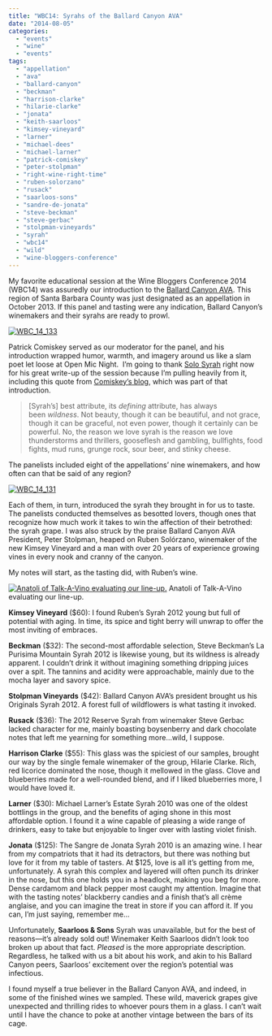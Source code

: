 ```yaml
---
title: "WBC14: Syrahs of the Ballard Canyon AVA"
date: "2014-08-05"
categories:
  - "events"
  - "wine"
  - "events"
tags:
  - "appellation"
  - "ava"
  - "ballard-canyon"
  - "beckman"
  - "harrison-clarke"
  - "hilarie-clarke"
  - "jonata"
  - "keith-saarloos"
  - "kimsey-vineyard"
  - "larner"
  - "michael-dees"
  - "michael-larner"
  - "patrick-comiskey"
  - "peter-stolpman"
  - "right-wine-right-time"
  - "ruben-solorzano"
  - "rusack"
  - "saarloos-sons"
  - "sandre-de-jonata"
  - "steve-beckman"
  - "steve-gerbac"
  - "stolpman-vineyards"
  - "syrah"
  - "wbc14"
  - "wild"
  - "wine-bloggers-conference"
---
```


My favorite educational session at the Wine Bloggers Conference 2014 (WBC14) was assuredly our introduction to the [Ballard Canyon AVA](http://ballardcanyonava.com/). This region of Santa Barbara County was just designated as an appellation in October 2013. If this panel and tasting were any indication, Ballard Canyon’s winemakers and their syrahs are ready to prowl.

[![WBC_14_133](http://www.rebeccagomezfarrell.com/wp-content/uploads/2014/07/WBC_14_1331-332x500.jpg)](http://www.rebeccagomezfarrell.com/2014/08/wbc14-syrahs-of-the-ballard-canyon-ava/wbc_14_133-2/)

Patrick Comiskey served as our moderator for the panel, and his introduction wrapped humor, warmth, and imagery around us like a slam poet let loose at Open Mic Night.  I’m going to thank [Solo Syrah](http://solosyrah.wordpress.com/2014/07/23/the-ballard-canyon-ava-syrah-seminar-from-the-2014-wine-bloggers-conference/) right now for his great write-up of the session because I’m pulling heavily from it, including this quote from [Comiskey’s blog](http://patrickcomiskey.com/2014/06/25/california-walla-walla-syrah-a-status-report-2014/), which was part of that introduction.

> \[Syrah’s\] best attribute, its _defining_ attribute, has always been _wildness_. Not beauty, though it can be beautiful, and not grace, though it can be graceful, not even power, though it certainly can be powerful. No, the reason we love syrah is the reason we love thunderstorms and thrillers, gooseflesh and gambling, bullfights, food fights, mud runs, grunge rock, sour beer, and stinky cheese.

The panelists included eight of the appellations’ nine winemakers, and how often can that be said of any region?

[![WBC_14_131](http://www.rebeccagomezfarrell.com/wp-content/uploads/2014/07/WBC_14_131-500x249.jpg)](http://www.rebeccagomezfarrell.com/2014/08/wbc14-syrahs-of-the-ballard-canyon-ava/wbc_14_131/)

Each of them, in turn, introduced the syrah they brought in for us to taste. The panelists conducted themselves as besotted lovers, though ones that recognize how much work it takes to win the affection of their betrothed: the syrah grape. I was also struck by the praise Ballard Canyon AVA President, Peter Stolpman, heaped on Ruben Solórzano, winemaker of the new Kimsey Vineyard and a man with over 20 years of experience growing vines in every nook and cranny of the canyon.

My notes will start, as the tasting did, with Ruben’s wine.




<div class="caption">

[![Anatoli of Talk-A-Vino evaluating our line-up.](http://www.rebeccagomezfarrell.com/wp-content/uploads/2014/07/WBC_14_134-500x332.jpg)](http://www.rebeccagomezfarrell.com/2014/08/wbc14-syrahs-of-the-ballard-canyon-ava/wbc_14_134/) Anatoli of Talk-A-Vino evaluating our line-up.</div>


**Kimsey Vineyard** ($60): I found Ruben’s Syrah 2012 young but full of potential with aging. In time, its spice and tight berry will unwrap to offer the most inviting of embraces.

**Beckman** ($32): The second-most affordable selection, Steve Beckman’s La Purisima Mountain Syrah 2012 is likewise young, but its wildness is already apparent. I couldn’t drink it without imagining something dripping juices over a spit. The tannins and acidity were approachable, mainly due to the mocha layer and savory spice.

**Stolpman Vineyards** ($42): Ballard Canyon AVA’s president brought us his Originals Syrah 2012. A forest full of wildflowers is what tasting it invoked.

**Rusack** ($36): The 2012 Reserve Syrah from winemaker Steve Gerbac lacked character for me, mainly boasting boysenberry and dark chocolate notes that left me yearning for something more…wild, I suppose.

**Harrison Clarke** ($55): This glass was the spiciest of our samples, brought our way by the single female winemaker of the group, Hilarie Clarke. Rich, red licorice dominated the nose, though it mellowed in the glass. Clove and blueberries made for a well-rounded blend, and if I liked blueberries more, I would have loved it.

**Larner** ($30): Michael Larner’s Estate Syrah 2010 was one of the oldest bottlings in the group, and the benefits of aging shone in this most affordable option. I found it a wine capable of pleasing a wide range of drinkers, easy to take but enjoyable to linger over with lasting violet finish.

**Jonata** ($125): The Sangre de Jonata Syrah 2010 is an amazing wine. I hear from my compatriots that it had its detractors, but there was nothing but love for it from my table of tasters. At $125, love is all it’s getting from me, unfortunately. A syrah this complex and layered will often punch its drinker in the nose, but this one holds you in a headlock, making you beg for more. Dense cardamom and black pepper most caught my attention. Imagine that with the tasting notes’ blackberry candies and a finish that’s all crème anglaise, and you can imagine the treat in store if you can afford it. If you can, I’m just saying, remember me…

Unfortunately, **Saarloos & Sons** Syrah was unavailable, but for the best of reasons—it’s already sold out! Winemaker Keith Saarloos didn’t look too broken up about that fact. _Pleased_ is the more appropriate description. Regardless, he talked with us a bit about his work, and akin to his Ballard Canyon peers, Saarloos’ excitement over the region’s potential was infectious.

I found myself a true believer in the Ballard Canyon AVA, and indeed, in some of the finished wines we sampled. These wild, maverick grapes give unexpected and thrilling rides to whoever pours them in a glass. I can’t wait until I have the chance to poke at another vintage between the bars of its cage.
